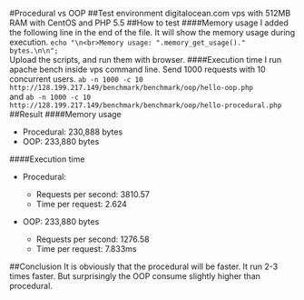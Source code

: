 #Procedural vs OOP
##Test environment
digitalocean.com vps with 512MB RAM with CentOS and PHP 5.5
##How to test
####Memory usage
I added the following line in the end of the file. It will show the memory usage  during execution.
`echo "\n<br>Memory usage: ".memory_get_usage()." bytes.\n\n";`
<br>Upload the scripts, and run them with browser.
####Execution time
I run apache bench inside vps command line. Send 1000 requests with 10 concurrent users. 
`ab -n 1000 -c 10 http://128.199.217.149/benchmark/benchmark/oop/hello-oop.php`
<br>and
`ab -n 1000 -c 10 http://128.199.217.149/benchmark/benchmark/oop/hello-procedural.php`
##Result
####Memory usage
* Procedural: 230,888 bytes
* OOP: 233,880 bytes

####Execution time
* Procedural: 
	* Requests per second: 3810.57 
	* Time per request: 2.624
	
* OOP: 233,880 bytes
	* Requests per second: 1276.58 
	* Time per request: 7.833ms

##Conclusion
It is obviously that the procedural will be faster. It run 2-3 times faster. But surprisingly the OOP consume slightly higher than procedural.

